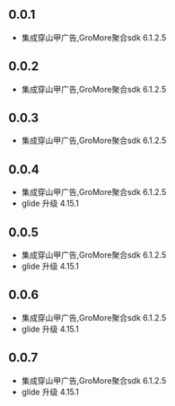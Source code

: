 <!--
 * @Author: lipeng 1162423147@qq.com
 * @Date: 2024-06-06 21:17:15
 * @LastEditors: lipeng 1162423147@qq.com
 * @LastEditTime: 2024-06-08 17:17:03
 * @FilePath: /flutterad/CHANGELOG.md
 * @Description: 这是默认设置,请设置`customMade`, 打开koroFileHeader查看配置 进行设置: https://github.com/OBKoro1/koro1FileHeader/wiki/%E9%85%8D%E7%BD%AE
-->

## 0.0.1

* 集成穿山甲广告,GroMore聚合sdk 6.1.2.5

## 0.0.2

* 集成穿山甲广告,GroMore聚合sdk 6.1.2.5


## 0.0.3

* 集成穿山甲广告,GroMore聚合sdk 6.1.2.5


## 0.0.4

* 集成穿山甲广告,GroMore聚合sdk 6.1.2.5
* glide 升级 4.15.1

## 0.0.5

* 集成穿山甲广告,GroMore聚合sdk 6.1.2.5
* glide 升级 4.15.1

## 0.0.6

* 集成穿山甲广告,GroMore聚合sdk 6.1.2.5
* glide 升级 4.15.1

## 0.0.7

* 集成穿山甲广告,GroMore聚合sdk 6.1.2.5
* glide 升级 4.15.1